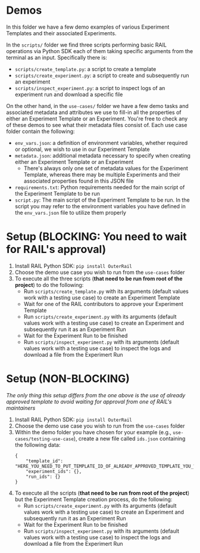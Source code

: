 # Demos

In this folder we have a few demo examples of various Experiment Templates and their associated Experiments.

In the `scripts/` folder we find three scripts performing basic RAIL operations via Python SDK each of them
taking specific arguments from the terminal as an input. Specifically there is:
- `scripts/create_template.py`: a script to create a template
- `scripts/create_experiment.py`: a script to create and subsequently run an experiment
- `scripts/inspect_experiment.py`: a script to inspect logs of an experiment run and download a specific file

On the other hand, in the `use-cases/` folder we have a few demo tasks and associated metadata and attributes we use
to fill-in all the properties of either an Experiment Template or an Experiment. You're free to check any of these demos
to see what their metadata files consist of. Each use case folder contain the following:
- `env_vars.json`: a definition of environment variables, whether required or optional, we wish to use in our Experiment Template
- `metadata.json`: additional metadata necessary to specify when creating either an Experiment Template or an Experiment
    - There's always only one set of metadata values for the Experiment Template, whereas there may be multiple Experiments and their associated properties found in this JSON file
- `requirements.txt`: Python requirements needed for the main script of the Experiment Template to be run
- `script.py`: The main script of the Experiment Template to be run. In the script you may refer to the environment variables you have defined in the `env_vars.json` file to utilize them properly


# Setup (BLOCKING: You need to wait for RAIL's approval)
1. Install RAIL Python SDK: `pip install OuterRail`
1. Choose the demo use case you wish to run from the `use-cases` folder
1. To execute all the three scripts (**that need to be run from root of the project**) to do the following:
    - Run `scripts/create_template.py` with its arguments (default values work with a testing use case) to create an Experiment Template
    - Wait for one of the RAIL contributors to approve your Experiment Template
    - Run `scripts/create_experiment.py` with its arguments (default values work with a testing use case) to create an Experiment and subsequently run it as an Experiment Run
    - Wait for the Experiment Run to be finished
    - Run `scripts/inspect_experiment.py` with its arguments (default values work with a testing use case) to inspect the logs and download a file from the Experimert Run


# Setup (NON-BLOCKING)
*The only thing this setup differs from the one above is the use of already approved template to avoid waiting for approval from one of RAIL's maintainers*

1. Install RAIL Python SDK: `pip install OuterRail`
1. Choose the demo use case you wish to run from the `use-cases` folder
1. Within the demo folder you have chosen for your example (e.g., `use-cases/testing-use-case`), create a new file called `ids.json` containing the following data:
    ```
    {
        "template_id": "HERE_YOU_NEED_TO_PUT_TEMPLATE_ID_OF_ALREADY_APPROVED_TEMPLATE_YOU_WISH_TO_USE",
        "experiment_ids": {},
        "run_ids": {}
    }
    ```
1. To execute all the scripts (**that need to be run from root of the project**) but the Experiment Template creation process, do the following:
    - Run `scripts/create_experiment.py` with its arguments (default values work with a testing use case) to create an Experiment and subsequently run it as an Experiment Run
    - Wait for the Experiment Run to be finished
    - Run `scripts/inspect_experiment.py` with its arguments (default values work with a testing use case) to inspect the logs and download a file from the Experimert Run
